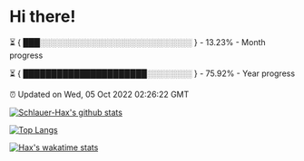 # Hi there!

⏳ { ███░░░░░░░░░░░░░░░░░░░░░░░░░░░ } - 13.23% - Month progress

⏳ { ██████████████████████░░░░░░░░ } - 75.92% - Year progress

⏰ Updated on Wed, 05 Oct 2022 02:26:22 GMT


[![Schlauer-Hax's github stats](https://github-readme-stats.vercel.app/api?username=Schlauer-Hax&show_icons=true&theme=dark&count_private=true)](https://github.com/Schlauer-Hax)


[![Top Langs](https://github-readme-stats.vercel.app/api/top-langs/?username=Schlauer-Hax&layout=compact&theme=dark)](https://github.com/Schlauer-Hax?tab=repositories)


[![Hax's wakatime stats](https://github-readme-stats.vercel.app/api/wakatime?username=Hax&theme=dark)](https://wakatime.com/@Hax)

